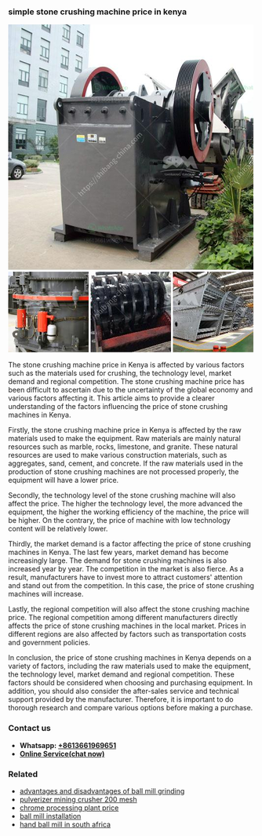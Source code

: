 <h3>simple stone crushing machine price in kenya</h3><img src='1706767193.jpg' alt=''><p>The stone crushing machine price in Kenya is affected by various factors such as the materials used for crushing, the technology level, market demand and regional competition. The stone crushing machine price has been difficult to ascertain due to the uncertainty of the global economy and various factors affecting it. This article aims to provide a clearer understanding of the factors influencing the price of stone crushing machines in Kenya.</p><p>Firstly, the stone crushing machine price in Kenya is affected by the raw materials used to make the equipment. Raw materials are mainly natural resources such as marble, rocks, limestone, and granite. These natural resources are used to make various construction materials, such as aggregates, sand, cement, and concrete. If the raw materials used in the production of stone crushing machines are not processed properly, the equipment will have a lower price.</p><p>Secondly, the technology level of the stone crushing machine will also affect the price. The higher the technology level, the more advanced the equipment, the higher the working efficiency of the machine, the price will be higher. On the contrary, the price of machine with low technology content will be relatively lower.</p><p>Thirdly, the market demand is a factor affecting the price of stone crushing machines in Kenya. The last few years, market demand has become increasingly large. The demand for stone crushing machines is also increased year by year. The competition in the market is also fierce. As a result, manufacturers have to invest more to attract customers' attention and stand out from the competition. In this case, the price of stone crushing machines will increase.</p><p>Lastly, the regional competition will also affect the stone crushing machine price. The regional competition among different manufacturers directly affects the price of stone crushing machines in the local market. Prices in different regions are also affected by factors such as transportation costs and government policies.</p><p>In conclusion, the price of stone crushing machines in Kenya depends on a variety of factors, including the raw materials used to make the equipment, the technology level, market demand and regional competition. These factors should be considered when choosing and purchasing equipment. In addition, you should also consider the after-sales service and technical support provided by the manufacturer. Therefore, it is important to do thorough research and compare various options before making a purchase.</p><h3>Contact us</h3><ul><li><strong>Whatsapp:&nbsp;<a href="https://wa.me/8613661969651">+8613661969651</a></strong></li><li><a href="https://swt.shibang-china.com/?git&amp;zhl&amp;simple stone crushing machine price in kenya"><strong>Online Service(chat now)</strong></a></li></ul><h3>Related</h3><ul><li><a href='advantages and disadvantages of ball mill grinding.md'>advantages and disadvantages of ball mill grinding</a></li><li><a href='pulverizer mining crusher 200 mesh.md'>pulverizer mining crusher 200 mesh</a></li><li><a href='chrome processing plant price.md'>chrome processing plant price</a></li><li><a href='ball mill installation.md'>ball mill installation</a></li><li><a href='hand ball mill in south africa.md'>hand ball mill in south africa</a></li></ul>